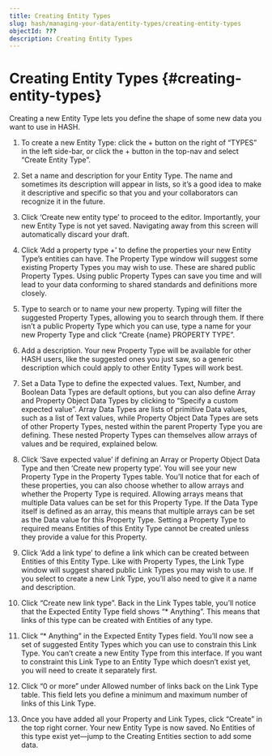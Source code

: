 ```yaml
---
title: Creating Entity Types
slug: hash/managing-your-data/entity-types/creating-entity-types
objectId: ???
description: Creating Entity Types
---
```


# Creating Entity Types {#creating-entity-types}

Creating a new Entity Type lets you define the shape of some new data you want to use in HASH.

1.  To create a new Entity Type: click the + button on the right of “TYPES” in the left side-bar, or click the + button in the top-nav and select “Create Entity Type”.

1.  Set a name and description for your Entity Type. The name and sometimes its description will appear in lists, so it’s a good idea to make it descriptive and specific so that you and your collaborators can recognize it in the future.

1.  Click ‘Create new entity type’ to proceed to the editor. Importantly, your new Entity Type is not yet saved. Navigating away from this screen will automatically discard your draft.

1.  Click ‘Add a property type +’ to define the properties your new Entity Type’s entities can have. The Property Type window will suggest some existing Property Types you may wish to use. These are shared public Property Types. Using public Property Types can save you time and will lead to your data conforming to shared standards and definitions more closely.

1.  Type to search or to name your new property. Typing will filter the suggested Property Types, allowing you to search through them. If there isn’t a public Property Type which you can use, type a name for your new Property Type and click “Create {name} PROPERTY TYPE”.

1.  Add a description. Your new Property Type will be available for other HASH users, like the suggested ones you just saw, so a generic description which could apply to other Entity Types will work best.

1.  Set a Data Type to define the expected values. Text, Number, and Boolean Data Types are default options, but you can also define Array and Property Object Data Types by clicking to “Specify a custom expected value”. Array Data Types are lists of primitive Data values, such as a list of Text values, while Property Object Data Types are sets of other Property Types, nested within the parent Property Type you are defining. These nested Property Types can themselves allow arrays of values and be required, explained below.

1.  Click ‘Save expected value’ if defining an Array or Property Object Data Type and then ‘Create new property type’. You will see your new Property Type in the Property Types table. You’ll notice that for each of these properties, you can also choose whether to allow arrays and whether the Property Type is required. Allowing arrays means that multiple Data values can be set for this Property Type. If the Data Type itself is defined as an array, this means that multiple arrays can be set as the Data value for this Property Type. Setting a Property Type to required means Entities of this Entity Type cannot be created unless they provide a value for this Property.

1.  Click ‘Add a link type’ to define a link which can be created between Entities of this Entity Type. Like with Property Types, the Link Type window will suggest shared public Link Types you may wish to use. If you select to create a new Link Type, you’ll also need to give it a name and description.

1.  Click “Create new link type”. Back in the Link Types table, you’ll notice that the Expected Entity Type field shows “* Anything”. This means that links of this type can be created with Entities of any type.

1.  Click “* Anything” in the Expected Entity Types field. You’ll now see a set of suggested Entity Types which you can use to constrain this Link Type. You can’t create a new Entity Type from this interface. If you want to constraint this Link Type to an Entity Type which doesn’t exist yet, you will need to create it separately first.

1.  Click “0 or more” under Allowed number of links back on the Link Type table. This field lets you define a minimum and maximum number of links of this Link Type.

1.  Once you have added all your Property and Link Types, click “Create” in the top right corner. Your new Entity Type is now saved. No Entities of this type exist yet—jump to the Creating Entities section to add some data.
